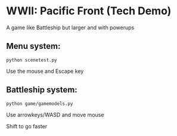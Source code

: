 # WWII: Pacific Front (Tech Demo)
A game like Battleship but larger and with powerups

## Menu system:
`python scenetest.py`

Use the mouse and Escape key

## Battleship system:
`python game/gamemodels.py`

Use arrowkeys/WASD and move mouse

Shift to go faster